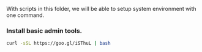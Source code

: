With scripts in this folder, we will be able to setup system environment with one command.

### Install basic admin tools.

```bash
curl -sSL https://goo.gl/iSThuL | bash
```

